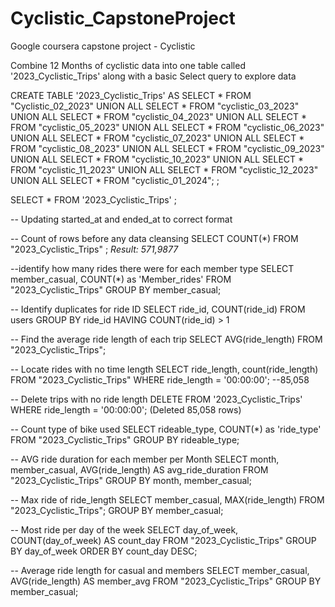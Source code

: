 # Cyclistic_CapstoneProject
Google coursera capstone project - Cyclistic 

Combine 12 Months of cyclistic data into one table called '2023_Cyclistic_Trips' along with a basic Select query to explore data

CREATE TABLE '2023_Cyclistic_Trips' AS 
SELECT * FROM "Cyclistic_02_2023"
UNION ALL
SELECT * FROM "cyclistic_03_2023"
UNION ALL
SELECT * FROM "cyclistic_04_2023"
UNION ALL
SELECT * FROM "cyclistic_05_2023"
UNION ALL
SELECT * FROM "cyclistic_06_2023"
UNION ALL
SELECT * FROM "cyclistic_07_2023"
UNION ALL
SELECT * FROM "cyclistic_08_2023"
UNION ALL
SELECT * FROM "cyclistic_09_2023"
UNION ALL
SELECT * FROM "cyclistic_10_2023"
UNION ALL
SELECT * FROM "cyclistic_11_2023"
UNION ALL
SELECT * FROM "cyclistic_12_2023"
UNION ALL
SELECT * FROM "cyclistic_01_2024";
;

SELECT *
FROM '2023_Cyclistic_Trips'
;

-- Updating started_at and ended_at to correct format


-- Count of rows before any data cleansing
SELECT 
  COUNT(*) 
FROM "2023_Cyclistic_Trips"
;
*Result: 571,9877*

--identify how many rides there were for each member type
SELECT
  member_casual,
  COUNT(*) as 'Member_rides'
FROM "2023_Cyclistic_Trips"
GROUP BY member_casual;

-- Identify duplicates for ride ID
SELECT ride_id, COUNT(ride_id) 
FROM users
GROUP BY ride_id
HAVING COUNT(ride_id) > 1

-- Find the average ride length of each trip
SELECT 
  AVG(ride_length)
FROM "2023_Cyclistic_Trips";

-- Locate rides with no time length
SELECT ride_length, count(ride_length)
FROM "2023_Cyclistic_Trips"
WHERE ride_length = '00:00:00';
--85,058

-- Delete trips with no ride length
DELETE 
FROM '2023_Cyclistic_Trips'
WHERE ride_length = '00:00:00';
(Deleted 85,058 rows)

-- Count type of bike used
SELECT
  rideable_type,
  COUNT(*) as 'ride_type'
FROM "2023_Cyclistic_Trips"
GROUP BY rideable_type;

-- AVG ride duration for each member per Month
SELECT month, member_casual, AVG(ride_length) AS avg_ride_duration
FROM "2023_Cyclistic_Trips"
GROUP BY month, member_casual;

-- Max ride of ride_length
SELECT member_casual, MAX(ride_length)
FROM "2023_Cyclistic_Trips";
GROUP BY member_casual;

-- Most ride per day of the week 
SELECT day_of_week,
       COUNT(day_of_week) AS count_day
FROM "2023_Cyclistic_Trips"
GROUP BY day_of_week
ORDER BY count_day DESC;

-- Average ride length for casual and members
SELECT member_casual, AVG(ride_length) AS member_avg
FROM "2023_Cyclistic_Trips"
GROUP BY member_casual;













